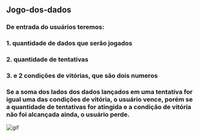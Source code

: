 ## Jogo-dos-dados
### De entrada do usuários teremos:
   ### 1. quantidade de dados que serão jogados
   ### 2. quantidade de tentativas
   ### 3. e 2 condições de vitórias, que são dois numeros
### Se a soma dos lados dos dados lançados em uma tentativa for igual uma das condições de vitória, o usuário vence, porém se a quantidade de tentativas for atingida e a condição de vitória não foi alcançada ainda, o usuário perde.
![gif](https://media4.giphy.com/media/cYOnafMBWAkCbS6CTC/giphy.gif)
